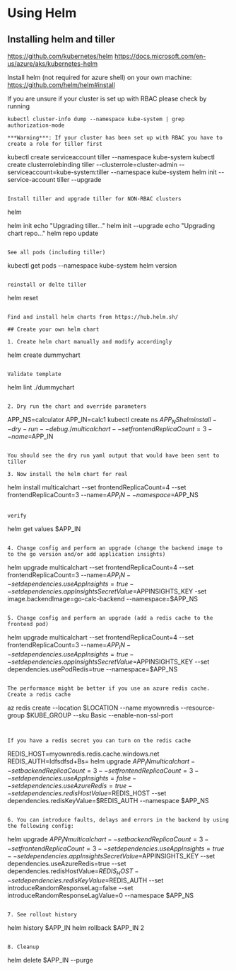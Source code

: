 # Using Helm

## Installing helm and tiller
https://github.com/kubernetes/helm
https://docs.microsoft.com/en-us/azure/aks/kubernetes-helm

Install helm (not required for azure shell) on your own machine: https://github.com/helm/helm#install

If you are unsure if your cluster is set up with RBAC please check by running
```
kubectl cluster-info dump --namespace kube-system | grep authorization-mode

***Warning***: If your cluster has been set up with RBAC you have to create a role for tiller first
```
kubectl create serviceaccount tiller --namespace kube-system
kubectl create clusterrolebinding tiller --clusterrole=cluster-admin --serviceaccount=kube-system:tiller --namespace kube-system
helm init --service-account tiller --upgrade
```

Install tiller and upgrade tiller for NON-RBAC clusters
```
helm

helm init
echo "Upgrading tiller..."
helm init --upgrade
echo "Upgrading chart repo..."
helm repo update
```

See all pods (including tiller)
```
kubectl get pods --namespace kube-system
helm version
```

reinstall or delte tiller
```
helm reset
```

Find and install helm charts from https://hub.helm.sh/

## Create your own helm chart

1. Create helm chart manually and modify accordingly

```
helm create dummychart
```

Validate template
```
helm lint ./dummychart
```

2. Dry run the chart and override parameters
```
APP_NS=calculator
APP_IN=calc1
kubectl create ns $APP_NS
helm install --dry-run --debug ./multicalchart --set frontendReplicaCount=3 --name=$APP_IN
```

You should see the dry run yaml output that would have been sent to tiller

3. Now install the helm chart for real
```
helm install multicalchart --set frontendReplicaCount=4 --set frontendReplicaCount=3 --name=$APP_IN --namespace=$APP_NS
```

verify
```
helm get values $APP_IN
```

4. Change config and perform an upgrade (change the backend image to to the go version and/or add application insights)
```
helm upgrade multicalchart --set frontendReplicaCount=4 --set frontendReplicaCount=3 --name=$APP_IN --set dependencies.useAppInsights=true --set dependencies.appInsightsSecretValue=$APPINSIGHTS_KEY -set image.backendImage=go-calc-backend --namespace=$APP_NS
```

5. Change config and perform an upgrade (add a redis cache to the frontend pod)
```
helm upgrade multicalchart --set frontendReplicaCount=4 --set frontendReplicaCount=3 --name=$APP_IN --set dependencies.useAppInsights=true --set dependencies.appInsightsSecretValue=$APPINSIGHTS_KEY --set dependencies.usePodRedis=true --namespace=$APP_NS
```

The performance might be better if you use an azure redis cache. Create a redis cache
```
az redis create --location $LOCATION --name myownredis --resource-group $KUBE_GROUP --sku Basic --enable-non-ssl-port
```


If you have a redis secret you can turn on the redis cache
```
REDIS_HOST=myownredis.redis.cache.windows.net
REDIS_AUTH=Idfsdfsd+Bs=
helm upgrade $APP_IN multicalchart --set backendReplicaCount=3 --set frontendReplicaCount=3 --set dependencies.useAppInsights=false --set dependencies.useAzureRedis=true --set dependencies.redisHostValue=$REDIS_HOST --set dependencies.redisKeyValue=$REDIS_AUTH --namespace $APP_NS
```

6. You can introduce faults, delays and errors in the backend by using the following config:
```
helm upgrade $APP_IN multicalchart --set backendReplicaCount=3 --set frontendReplicaCount=3 --set dependencies.useAppInsights=true --set dependencies.appInsightsSecretValue=$APPINSIGHTS_KEY --set dependencies.useAzureRedis=true --set dependencies.redisHostValue=$REDIS_HOST --set dependencies.redisKeyValue=$REDIS_AUTH --set introduceRandomResponseLag=false --set introduceRandomResponseLagValue=0 --namespace $APP_NS
```

7. See rollout history
```
helm history $APP_IN
helm rollback $APP_IN 2
```

8. Cleanup
```
helm delete $APP_IN --purge
```